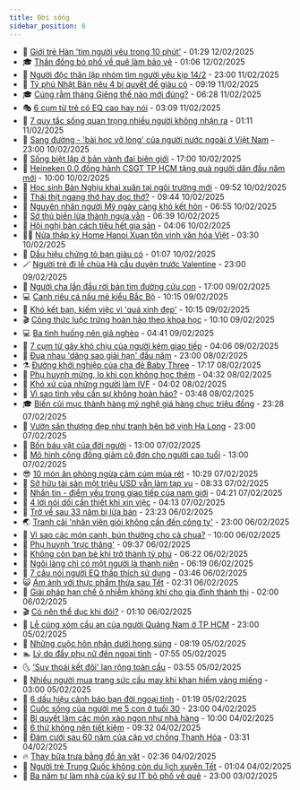 ```yaml
---
title: Đời sống
sidebar_position: 6
---
```


<!-- vnexpress-doi-song:START -->
- 🚀 [Giới trẻ Hàn &#39;tìm người yêu trong 10 phút&#39;](https://vnexpress.net/gioi-tre-han-tim-nguoi-yeu-trong-10-phut-4848383.html) - 01:29 12/02/2025
- 🎓 [Thần đồng bỏ phố về quê làm bảo vệ](https://vnexpress.net/than-dong-bo-pho-ve-que-lam-bao-ve-4848297.html) - 01:06 12/02/2025
- 🚦 [Người độc thân lập nhóm tìm người yêu kịp 14/2](https://vnexpress.net/nguoi-doc-than-lap-nhom-tim-nguoi-yeu-kip-14-2-4847512.html) - 23:00 11/02/2025
- 🦣 [Tỷ phú Nhật Bản nêu 4 bí quyết để giàu có](https://vnexpress.net/ty-phu-nhat-ban-neu-4-bi-quyet-de-giau-co-4848123.html) - 09:19 11/02/2025
- 🎓 [Cúng rằm tháng Giêng thế nào mới đúng?](https://vnexpress.net/cung-ram-thang-gieng-the-nao-moi-dung-4848022.html) - 06:28 11/02/2025
- 🎭 [6 cụm từ trẻ có EQ cao hay nói](https://vnexpress.net/6-cum-tu-tre-co-eq-cao-hay-noi-4847999.html) - 03:09 11/02/2025
- 🦅 [7 quy tắc sống quan trọng nhiều người không nhận ra](https://vnexpress.net/7-quy-tac-song-quan-trong-nhieu-nguoi-khong-nhan-ra-4847993.html) - 01:11 11/02/2025
- 🎃 [Sang đường - &#39;bài học vỡ lòng&#39; của người nước ngoài ở Việt Nam](https://vnexpress.net/sang-duong-bai-hoc-vo-long-cua-nguoi-nuoc-ngoai-o-viet-nam-4839765.html) - 23:00 10/02/2025
- 💪 [Sống biệt lập ở bản vành đai biên giới](https://vnexpress.net/song-biet-lap-o-ban-vanh-dai-bien-gioi-4839745.html) - 17:00 10/02/2025
- 🐻 [Heineken 0.0 đồng hành CSGT TP HCM tặng quà người dân đầu năm mới](https://vnexpress.net/heineken-0-0-dong-hanh-csgt-tp-hcm-tang-qua-nguoi-dan-dau-nam-moi-4846513.html) - 10:00 10/02/2025
- 🧠 [Học sinh Bản Nghịu khai xuân tại ngôi trường mới](https://vnexpress.net/hoc-sinh-ban-nghiu-khai-xuan-tai-ngoi-truong-moi-4847752.html) - 09:52 10/02/2025
- 🐘 [Thái thịt ngang thớ hay dọc thớ?](https://vnexpress.net/thai-thit-ngang-tho-hay-doc-tho-4847862.html) - 09:44 10/02/2025
- 👹 [Nguyên nhân người Mỹ ngày càng khó kết hôn](https://vnexpress.net/nguyen-nhan-nguoi-my-ngay-cang-kho-ket-hon-4845831.html) - 06:55 10/02/2025
- 💂 [Sở thú biến lừa thành ngựa vằn](https://vnexpress.net/so-thu-bien-lua-thanh-ngua-van-4847457.html) - 06:39 10/02/2025
- 🦍 [Hội nghị bàn cách tiêu hết gia sản](https://vnexpress.net/hoi-nghi-ban-cach-tieu-het-gia-san-4847542.html) - 04:06 10/02/2025
- 🧑‍🏫 [Nửa thập kỷ Home Hanoi Xuan tôn vinh văn hóa Việt](https://vnexpress.net/nua-thap-ky-home-hanoi-xuan-ton-vinh-van-hoa-viet-4846907.html) - 03:30 10/02/2025
- 🧰 [Dấu hiệu chứng tỏ bạn giàu có](https://vnexpress.net/dau-hieu-chung-to-ban-giau-co-4847302.html) - 01:07 10/02/2025
- 🪄 [Người trẻ đi lễ chùa Hà cầu duyên trước Valentine](https://vnexpress.net/nguoi-tre-di-le-chua-ha-cau-duyen-truoc-valentine-4847505.html) - 23:00 09/02/2025
- 🐲 [Người cha lần đầu rời bản tìm đường cứu con](https://vnexpress.net/nguoi-cha-lan-dau-roi-ban-tim-duong-cuu-con-4846389.html) - 17:00 09/02/2025
- 💻 [Canh riêu cá nấu mẻ kiểu Bắc Bộ](https://vnexpress.net/canh-rieu-ca-nau-me-kieu-bac-bo-4847249.html) - 10:15 09/02/2025
- 🐘 [Khó kết bạn, kiếm việc vì &#39;quá xinh đẹp&#39;](https://vnexpress.net/kho-ket-ban-kiem-viec-vi-qua-xinh-dep-4847192.html) - 10:15 09/02/2025
- 🎬 [Công thức luộc trứng hoàn hảo theo khoa học](https://vnexpress.net/cong-thuc-luoc-trung-hoan-hao-theo-khoa-hoc-4847462.html) - 10:10 09/02/2025
- 💻 [Ba tình huống nên giả nghèo](https://vnexpress.net/ba-tinh-huong-nen-gia-ngheo-4847126.html) - 04:41 09/02/2025
- 🧰 [7 cụm từ gây khó chịu của người kém giao tiếp](https://vnexpress.net/7-cum-tu-gay-kho-chiu-cua-nguoi-kem-giao-tiep-4847166.html) - 04:06 09/02/2025
- 🫣 [Đua nhau &#39;dâng sao giải hạn&#39; đầu năm](https://vnexpress.net/dua-nhau-dang-sao-giai-han-dau-nam-4846600.html) - 23:00 08/02/2025
- ⚗️ [Đường khởi nghiệp của cha đẻ Baby Three](https://vnexpress.net/duong-khoi-nghiep-cua-cha-de-baby-three-4847128.html) - 17:17 08/02/2025
- 🌊 [Phụ huynh mừng, lo khi con không học thêm](https://vnexpress.net/phu-huynh-mung-lo-khi-con-khong-hoc-them-4846814.html) - 04:32 08/02/2025
- 💃 [Khó xử của những người làm IVF](https://vnexpress.net/kho-xu-cua-nhung-nguoi-lam-ivf-4845867.html) - 04:02 08/02/2025
- 🦆 [Vì sao tình yêu cần sự không hoàn hảo?](https://vnexpress.net/vi-sao-tinh-yeu-can-su-khong-hoan-hao-4846645.html) - 03:48 08/02/2025
- 🎓 [Biến củi mục thành hàng mỹ nghệ giá hàng chục triệu đồng](https://vnexpress.net/bien-cui-muc-thanh-hang-my-nghe-gia-hang-chuc-trieu-dong-4839473.html) - 23:28 07/02/2025
- 💪 [Vườn sân thượng đẹp như tranh bên bờ vịnh Hạ Long](https://vnexpress.net/vuon-san-thuong-dep-nhu-tranh-ben-bo-vinh-ha-long-4846146.html) - 23:00 07/02/2025
- 🤔 [Bốn báu vật của đời người](https://vnexpress.net/bon-bau-vat-cua-doi-nguoi-4846282.html) - 13:00 07/02/2025
- 🧰 [Mô hình cộng đồng giảm cô đơn cho người cao tuổi](https://vnexpress.net/mo-hinh-cong-dong-giam-co-don-cho-nguoi-cao-tuoi-4847024.html) - 13:00 07/02/2025
- 😎 [10 món ăn phòng ngừa cảm cúm mùa rét](https://vnexpress.net/10-mon-an-phong-ngua-cam-cum-mua-ret-4846547.html) - 10:29 07/02/2025
- 🌮 [Sở hữu tài sản một triệu USD vẫn làm tạp vụ](https://vnexpress.net/so-huu-tai-san-mot-trieu-usd-van-lam-tap-vu-4846920.html) - 08:33 07/02/2025
- 🧠 [Nhắn tin - điểm yếu trong giao tiếp của nam giới](https://vnexpress.net/nhan-tin-diem-yeu-trong-giao-tiep-cua-nam-gioi-4846207.html) - 04:21 07/02/2025
- 🎡 [4 lời nói dối cần thiết khi xin việc](https://vnexpress.net/4-loi-noi-doi-can-thiet-khi-xin-viec-4846788.html) - 04:13 07/02/2025
- 🎡 [Trở về sau 33 năm bị lừa bán](https://vnexpress.net/tro-ve-sau-33-nam-bi-lua-ban-4845611.html) - 23:23 06/02/2025
- 🌏 [Tranh cãi &#39;nhân viên giỏi không cần đến công ty&#39;](https://vnexpress.net/tranh-cai-nhan-vien-gioi-khong-can-den-cong-ty-4846461.html) - 23:00 06/02/2025
- 🐻 [Vì sao các món canh, bún thường cho cà chua?](https://vnexpress.net/vi-sao-cac-mon-canh-bun-thuong-cho-ca-chua-4846141.html) - 10:00 06/02/2025
- 💂 [Phụ huynh &#39;trực thăng&#39;](https://vnexpress.net/phu-huynh-truc-thang-4846455.html) - 09:37 06/02/2025
- 🥸 [Không còn bạn bè khi trở thành tỷ phú](https://vnexpress.net/khong-con-ban-be-khi-tro-thanh-ty-phu-4846433.html) - 06:22 06/02/2025
- 🌋 [Ngôi làng chỉ có một người là thanh niên](https://vnexpress.net/ngoi-lang-chi-co-mot-nguoi-la-thanh-nien-4846438.html) - 06:19 06/02/2025
- 🦩 [7 câu nói người EQ thấp thích sử dụng](https://vnexpress.net/7-cau-noi-nguoi-eq-thap-thich-su-dung-4846278.html) - 03:46 06/02/2025
- 😺 [Ám ảnh với thực phẩm thừa sau Tết](https://vnexpress.net/am-anh-voi-thuc-pham-thua-sau-tet-4846173.html) - 02:31 06/02/2025
- 🐻 [Giải pháp hạn chế ô nhiễm không khí cho gia đình thành thị](https://vnexpress.net/giai-phap-han-che-o-nhiem-khong-khi-cho-gia-dinh-thanh-thi-4841711.html) - 02:00 06/02/2025
- 🎬 [Có nên thể dục khi đói?](https://vnexpress.net/co-nen-the-duc-khi-doi-4846239.html) - 01:10 06/02/2025
- 🎊 [Lễ cúng xóm cầu an của người Quảng Nam ở TP HCM](https://vnexpress.net/le-cung-xom-cau-an-cua-nguoi-quang-nam-o-tp-hcm-4846240.html) - 23:00 05/02/2025
- 💄 [Những cuộc hôn nhân dưới họng súng](https://vnexpress.net/nhung-cuoc-hon-nhan-duoi-hong-sung-4845013.html) - 08:19 05/02/2025
- 🏊 [Lý do đẩy phụ nữ đến ngoại tình](https://vnexpress.net/ly-do-day-phu-nu-den-ngoai-tinh-4845765.html) - 07:55 05/02/2025
- 🌜 [&#39;Suy thoái kết đôi&#39; lan rộng toàn cầu](https://vnexpress.net/suy-thoai-ket-doi-lan-rong-toan-cau-4845815.html) - 03:55 05/02/2025
- 🤡 [Nhiều người mua trang sức cầu may khi khan hiếm vàng miếng](https://vnexpress.net/nhieu-nguoi-mua-trang-suc-cau-may-khi-khan-hiem-vang-mieng-4845944.html) - 03:00 05/02/2025
- 🥰 [6 dấu hiệu cảnh báo bạn đời ngoại tình](https://vnexpress.net/6-dau-hieu-canh-bao-ban-doi-ngoai-tinh-4845753.html) - 01:19 05/02/2025
- 🦍 [Cuộc sống của người mẹ 5 con ở tuổi 30](https://vnexpress.net/cuoc-song-cua-nguoi-me-5-con-o-tuoi-30-4841001.html) - 23:00 04/02/2025
- 🫣 [Bí quyết làm các món xào ngon như nhà hàng](https://vnexpress.net/doi-song-cooking-bi-quyet-lam-cac-mon-xao-ngon-nhu-nha-hang-4845734.html) - 10:00 04/02/2025
- 🚦 [6 thứ không nên tiết kiệm](https://vnexpress.net/6-thu-khong-nen-tiet-kiem-4845770.html) - 09:32 04/02/2025
- 🐘 [Đám cưới sau 60 năm của cặp vợ chồng Thanh Hóa](https://vnexpress.net/dam-cuoi-sau-60-nam-cua-cap-vo-chong-thanh-hoa-4845355.html) - 03:31 04/02/2025
- 🔥 [Thay bữa trưa bằng đồ ăn vặt](https://vnexpress.net/thay-bua-trua-bang-do-an-vat-4845210.html) - 02:36 04/02/2025
- 🎃 [Người trẻ Trung Quốc không còn du lịch xuyên Tết](https://vnexpress.net/nguoi-tre-trung-quoc-khong-con-du-lich-xuyen-tet-4845389.html) - 01:04 04/02/2025
- 🥳 [Ba năm tự làm nhà của kỹ sư IT bỏ phố về quê](https://vnexpress.net/ba-nam-tu-lam-nha-cua-ky-su-it-bo-pho-ve-que-4837722.html) - 23:00 03/02/2025<!-- vnexpress-doi-song:END -->
